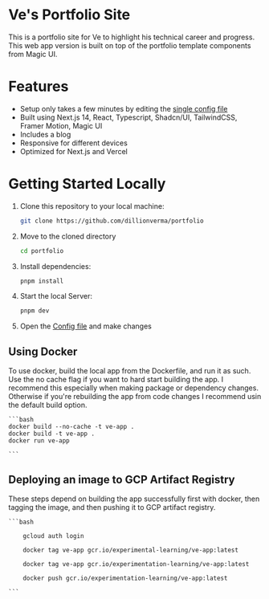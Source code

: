 # Ve's Portfolio Site

This is a portfolio site for Ve to highlight his technical career and progress. This web app version is built on top of the portfolio template components from Magic UI.

# Features

-   Setup only takes a few minutes by editing the [single config file](./src/data/resume.tsx)
-   Built using Next.js 14, React, Typescript, Shadcn/UI, TailwindCSS, Framer Motion, Magic UI
-   Includes a blog
-   Responsive for different devices
-   Optimized for Next.js and Vercel

# Getting Started Locally

1. Clone this repository to your local machine:

    ```bash
    git clone https://github.com/dillionverma/portfolio
    ```

2. Move to the cloned directory

    ```bash
    cd portfolio
    ```

3. Install dependencies:

    ```bash
    pnpm install
    ```

4. Start the local Server:

    ```bash
    pnpm dev
    ```

5. Open the [Config file](./src/data/resume.tsx) and make changes

## Using Docker

To use docker, build the local app from the Dockerfile, and run it as such.
Use the no cache flag if you want to hard start building the app. I recommend this especially when making package or dependency changes. Otherwise if you're rebuilding the app from code changes I recommend usin the default build option.

    ```bash
    docker build --no-cache -t ve-app .
    docker build -t ve-app .
    docker run ve-app

    ```

## Deploying an image to GCP Artifact Registry

These steps depend on building the app successfully first with docker, then tagging the image, and then pushing it to GCP artifact registry.

    ```bash

        gcloud auth login

        docker tag ve-app gcr.io/experimental-learning/ve-app:latest

        docker tag ve-app gcr.io/experimentation-learning/ve-app:latest

        docker push gcr.io/experimentation-learning/ve-app:latest

    ```
